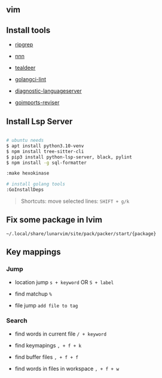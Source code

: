 vim
----

## Install tools

- [ripgrep](https://github.com/BurntSushi/ripgrep)

- [nnn](https://github.com/jarun/nnn)

- [tealdeer](https://github.com/dbrgn/tealdeer) 

- [golangci-lint](https://github.com/golangci/golangci-lint)

- [diagnostic-languageserver](https://github.com/iamcco/diagnostic-languageserver)

- [goimports-reviser](github.com/incu6us/goimports-reviser)
## Install Lsp Server

```bash

# ubuntu needs
$ apt install python3.10-venv
$ npm install tree-sitter-cli
$ pip3 install python-lsp-server, black, pylint
$ npm install -g sql-formatter

:make hexokinase

# install golang tools 
:GoInstallDeps


```

> Shortcuts:
> move selected lines: `SHIFT + g/k`

## Fix some package in lvim 

```
~/.local/share/lunarvim/site/pack/packer/start/{package}

```

## Key mappings

### Jump

- location jump
`s + keyword` OR `S + label`

- find matchup
`%`

- file jump
`add file to tag`

### Search

- find words in current file
`/ + keyword`

- find keymapings
`, + f + k`

- find buffer files
`, + f + f`

- find words in files in workspace
`, + f + w`

